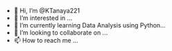 - 👋 Hi, I’m @KTanaya221
- 👀 I’m interested in ...
- 🌱 I’m currently learning Data Analysis using Python...
- 💞️ I’m looking to collaborate on ...
- 📫 How to reach me ...

<!---
KTanaya221/KTanaya221 is a ✨ special ✨ repository because its `README.md` (this file) appears on your GitHub profile.
You can click the Preview link to take a look at your changes.
--->
